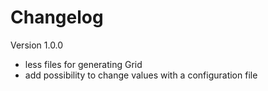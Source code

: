 Changelog
=========

Version 1.0.0

- less files for generating Grid
- add possibility to change values with a configuration file